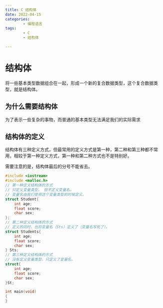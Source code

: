 ```yaml
---
title: C 结构体
date: 2022-04-15
categories:
        - 编程语言
tags:
        - C
        - 结构体

---
```


# 结构体

将一些基本类型数据组合在一起，形成一个新的复合数据类型，这个复合数据类型，就是结构体。

## 为什么需要结构体

为了表示一些复杂的事物，而普通的基本类型无法满足我们的实际需求

## 结构体的定义

结构体有三种定义方式，但最常用的定义方式是第一种，第二种和第三种都不常用，相较于第一种定义方式，第一种和第二种方式也不是特别好。

需要注意的是，结构体最后的分号不能省去。

```c
#include <iostream>
#include <malloc.h>
// 第一种定义结构体的方式
// 只定义变量类型， 但不定义变量名，
// 变量名由我们使用这个变量类型的时候定义。
struct Student{
    int age;
    float score;
    char sex;
};
// 第二种定义结构体的方式
// 定义的同时，也将变量名（Sts）定义了（变量名写死了）。
struct Students{
    int age;
    float score;
    char sex;
} Sts;
// 第三种定义结构体的方式
// 没有定义变量类型，只定义了变量名。
struct{
    int age;
    float score;
    char sex;
}St;

int main(void)
{
}

```
